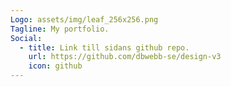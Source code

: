 ```yaml
---
Logo: assets/img/leaf_256x256.png
Tagline: My portfolio.
Social:
  - title: Link till sidans github repo.
    url: https://github.com/dbwebb-se/design-v3
    icon: github
---
```

